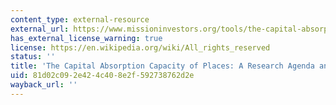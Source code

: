 ```yaml
---
content_type: external-resource
external_url: https://www.missioninvestors.org/tools/the-capital-absorption-capacity-of-places-a-research-agenda-and-framework
has_external_license_warning: true
license: https://en.wikipedia.org/wiki/All_rights_reserved
status: ''
title: 'The Capital Absorption Capacity of Places: A Research Agenda and Framework'
uid: 81d02c09-2e42-4c40-8e2f-592738762d2e
wayback_url: ''
---
```

